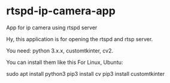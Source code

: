 # rtspd-ip-camera-app
App for ip camera using rtspd server


Hy, this application is for opening the rtspd and rtsp server.


You need:
python 3.x.x,
customtkinter,
cv2.


You can install them like this
For Linux, Ubuntu:

sudo apt install python3
pip3 install cv
pip3 install customtkinter
